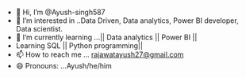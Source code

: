 - 👋 Hi, I’m @Ayush-singh587
- 👀 I’m interested in ..Data Driven, Data analytics, Power BI developer, Data scientist.
- 🌱 I’m currently learning ...|| Data analytics || Power BI ||
-    Learning SQL || Python programming||
- 📫 How to reach me ... rajawatayush27@gmail.com
- 😄 Pronouns: ...Ayush/he/him
<!---
Ayush-singh587/Ayush-singh587 is a ✨ special ✨
repository because its `README.md` (this file) appears 
on your GitHub profile.
You can click the Preview link to take a look at your changes.
--->
